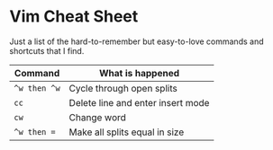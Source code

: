 # Vim Cheat Sheet
Just a list of the hard-to-remember but easy-to-love commands and shortcuts that I
find.

| Command      | What is happened                  |
|--------------|-----------------------------------|
| `^w then ^w` | Cycle through open splits         |
| `cc`         | Delete line and enter insert mode |
| `cw`         | Change word                       |
| `^w then =`  | Make all splits equal in size     |
